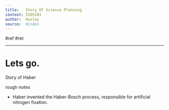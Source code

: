 ```yaml
---
title:   Story Of Science Planning
context: ISOS201
author:  Huxley
source:  #index
---
```


#ref #ret  

---

# Lets go.

Story of Haber


rough notes

- Haber invented the Haber-Bosch process, responsible for artificial nitrogen fixation. 















